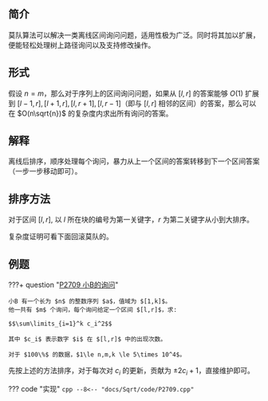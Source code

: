 ## 简介

莫队算法可以解决一类离线区间询问问题，适用性极为广泛。同时将其加以扩展，便能轻松处理树上路径询问以及支持修改操作。

## 形式

假设 $n=m$，那么对于序列上的区间询问问题，如果从 $[l,r]$ 的答案能够 $O(1)$ 扩展到 $[l-1,r],[l+1,r],[l,r+1],[l,r-1]$（即与 $[l,r]$ 相邻的区间）的答案，那么可以在 $O(n\sqrt{n})$ 的复杂度内求出所有询问的答案。

## 解释

离线后排序，顺序处理每个询问，暴力从上一个区间的答案转移到下一个区间答案（一步一步移动即可）。

## 排序方法

对于区间 $[l,r]$, 以 $l$ 所在块的编号为第一关键字，$r$ 为第二关键字从小到大排序。

复杂度证明可看下面回滚莫队的。

## 例题

???+ question "[P2709 小B的询问](https://www.luogu.com.cn/problem/P2709)"

    小B 有一个长为 $n$ 的整数序列 $a$，值域为 $[1,k]$。
    他一共有 $m$ 个询问，每个询问给定一个区间 $[l,r]$，求:

    $$\sum\limits_{i=1}^k c_i^2$$

    其中 $c_i$ 表示数字 $i$ 在 $[l,r]$ 中的出现次数。

    对于 $100\%$ 的数据，$1\le n,m,k \le 5\times 10^4$。

先按上述的方法排序，对于每次对 $c_i$ 的更新，贡献为 $\pm 2c_i+1$，直接维护即可。

??? code "实现"
    ```cpp
    --8<-- "docs/Sqrt/code/P2709.cpp"
    ```